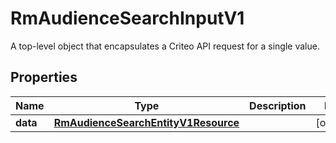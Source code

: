 

# RmAudienceSearchInputV1

A top-level object that encapsulates a Criteo API request for a single value.

## Properties

| Name | Type | Description | Notes |
|------------ | ------------- | ------------- | -------------|
|**data** | [**RmAudienceSearchEntityV1Resource**](RmAudienceSearchEntityV1Resource.md) |  |  [optional] |



